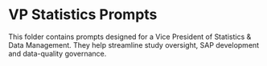 # VP Statistics Prompts

This folder contains prompts designed for a Vice President of Statistics & Data Management. They help streamline study oversight, SAP development and data-quality governance.
